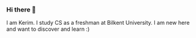 ### Hi there 👋
I am Kerim. I study CS as a freshman at Bilkent University.
I am new here and want to discover and learn :)

